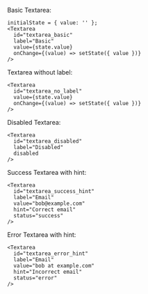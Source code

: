 Basic Textarea:

    initialState = { value: '' };
    <Textarea
      id="textarea_basic"
      label="Basic"
      value={state.value}
      onChange={(value) => setState({ value })}
    />


Textarea without label:

    <Textarea
      id="textarea_no_label"
      value={state.value}
      onChange={(value) => setState({ value })}
    />

Disabled Textarea:

    <Textarea
      id="textarea_disabled"
      label="Disabled"
      disabled
    />

Success Textarea with hint:

    <Textarea
      id="textarea_success_hint"
      label="Email"
      value="bob@example.com"
      hint="Correct email"
      status="success"
    />

Error Textarea with hint:

    <Textarea
      id="textarea_error_hint"
      label="Email"
      value="bob at example.com"
      hint="Incorrect email"
      status="error"
    />
